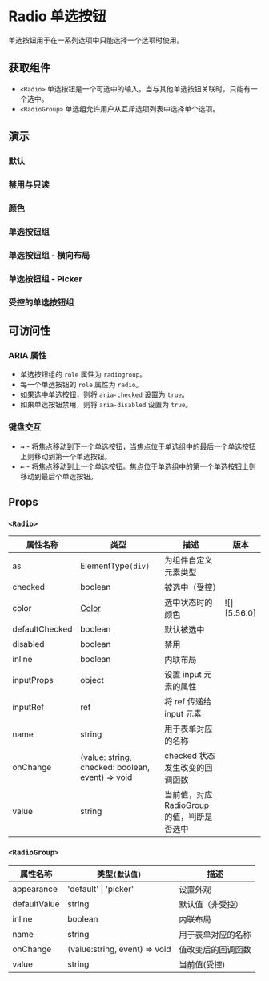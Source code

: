 # Radio 单选按钮

单选按钮用于在一系列选项中只能选择一个选项时使用。

## 获取组件

<!--{include:<import-guide>}-->

- `<Radio>` 单选按钮是一个可选中的输入，当与其他单选按钮关联时，只能有一个选中。
- `<RadioGroup>` 单选组允许用户从互斥选项列表中选择单个选项。

## 演示

### 默认

<!--{include:`basic.md`}-->

### 禁用与只读

<!--{include:`disabled.md`}-->

### 颜色

<!--{include:`colors.md`}-->

### 单选按钮组

<!--{include:`radio-group.md`}-->

### 单选按钮组 - 横向布局

<!--{include:`radio-group-inline.md`}-->

### 单选按钮组 - Picker

<!--{include:`radio-group-inline-picker.md`}-->

### 受控的单选按钮组

<!--{include:`radio-group-controlled.md`}-->

## 可访问性

### ARIA 属性

- 单选按钮组的 `role` 属性为 `radiogroup`。
- 每一个单选按钮的 `role` 属性为 `radio`。
- 如果选中单选按钮，则将 `aria-checked` 设置为 `true`。
- 如果单选按钮禁用，则将 `aria-disabled` 设置为 `true`。

### 键盘交互

- <kbd>→</kbd> - 将焦点移动到下一个单选按钮，当焦点位于单选组中的最后一个单选按钮上则移动到第一个单选按钮。
- <kbd>←</kbd> - 将焦点移动到上一个单选按钮。焦点位于单选组中的第一个单选按钮上则移动到最后个单选按钮。

## Props

### `<Radio>`

| 属性名称       | 类型                                             | 描述                                       | 版本        |
| -------------- | ------------------------------------------------ | ------------------------------------------ | ----------- |
| as             | ElementType`(div)`                               | 为组件自定义元素类型                       |             |
| checked        | boolean                                          | 被选中（受控）                             |             |
| color          | [Color](#code-ts-color-code)                     | 选中状态时的颜色                           | ![][5.56.0] |
| defaultChecked | boolean                                          | 默认被选中                                 |             |
| disabled       | boolean                                          | 禁用                                       |             |
| inline         | boolean                                          | 内联布局                                   |             |
| inputProps     | object                                           | 设置 input 元素的属性                      |             |
| inputRef       | ref                                              | 将 ref 传递给 input 元素                   |             |
| name           | string                                           | 用于表单对应的名称                         |             |
| onChange       | (value: string, checked: boolean, event) => void | checked 状态发生改变的回调函数             |             |
| value          | string                                           | 当前值，对应 RadioGroup 的值，判断是否选中 |             |

### `<RadioGroup>`

| 属性名称     | 类型`(默认值)`                | 描述               |
| ------------ | ----------------------------- | ------------------ |
| appearance   | 'default' \| 'picker'         | 设置外观           |
| defaultValue | string                        | 默认值（非受控）   |
| inline       | boolean                       | 内联布局           |
| name         | string                        | 用于表单对应的名称 |
| onChange     | (value:string, event) => void | 值改变后的回调函数 |
| value        | string                        | 当前值(受控)       |

<!--{include:(_common/types/color.md)}-->
